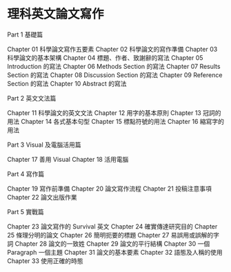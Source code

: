# 理科英文論文寫作



Part 1 基礎篇

Chapter 01 科學論文寫作五要素
Chapter 02 科學論文的寫作準備
Chapter 03 科學論文的基本架構
Chapter 04 標題、作者、致謝辭的寫法
Chapter 05 Introduction 的寫法
Chapter 06 Methods Section 的寫法
Chapter 07 Results Section 的寫法
Chapter 08 Discussion Section 的寫法
Chapter 09 Reference Section 的寫法
Chapter 10 Abstract 的寫法

Part 2 英文文法篇

Chapter 11 科學論文的英文文法
Chapter 12 用字的基本原則
Chapter 13 冠詞的用法
Chapter 14 各式基本句型
Chapter 15 標點符號的用法
Chapter 16 縮寫字的用法

Part 3 Visual 及電腦活用篇

Chapter 17 善用 Visual
Chapter 18 活用電腦

Part 4 寫作篇

Chapter 19 寫作前準備
Chapter 20 論文寫作流程
Chapter 21 投稿注意事項
Chapter 22 論文出版作業

Part 5 實戰篇

Chapter 23 論文寫作的 Survival 英文
Chapter 24 確實傳達研究目的
Chapter 25 條理分明的論文
Chapter 26 簡明扼要的標題
Chapter 27 易誤用或誤解的字詞
Chapter 28 論文的一致姓
Chapter 29 論文的平行結構
Chapter 30 一個 Paragraph 一個主題
Chapter 31 論文的基本要素
Chapter 32 語態及人稱的使用
Chapter 33 使用正確的時態
